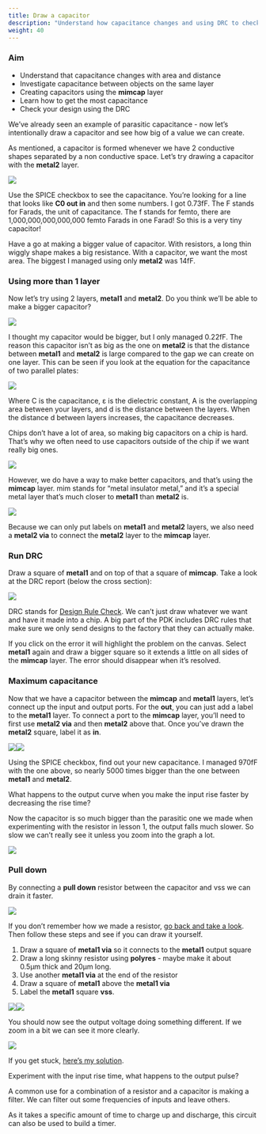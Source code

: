 ```yaml
---
title: Draw a capacitor
description: "Understand how capacitance changes and using DRC to check your design"
weight: 40
---
```


### Aim

*   Understand that capacitance changes with area and distance
*   Investigate capacitance between objects on the same layer
*   Creating capacitors using the **mimcap** layer
*   Learn how to get the most capacitance
*   Check your design using the DRC

We’ve already seen an example of parasitic capacitance - now let’s intentionally draw a capacitor and see how big of a value we can create.

As mentioned, a capacitor is formed whenever we have 2 conductive shapes separated by a non conductive space. Let’s try drawing a capacitor with the **metal2** layer.

![](/images/siliwiz/image8.png)

Use the SPICE checkbox to see the capacitance. You’re looking for a line that looks like **C0 out in** and then some numbers. I got 0.73fF. The F stands for Farads, the unit of capacitance. The f stands for femto, there are 1,000,000,000,000,000 femto Farads in one Farad! So this is a very tiny capacitor!

Have a go at making a bigger value of capacitor. With resistors, a long thin wiggly shape makes a big resistance. With a capacitor, we want the most area. The biggest I managed using only **metal2** was 14fF.

### Using more than 1 layer

Now let’s try using 2 layers, **metal1** and **metal2**. Do you think we’ll be able to make a bigger capacitor?

![](/images/siliwiz/image15.png)

I thought my capacitor would be bigger, but I only managed 0.22fF. The reason this capacitor isn’t as big as the one on **metal2** is that the distance between **metal1** and **metal2** is large compared to the gap we can create on one layer. This can be seen if you look at the equation for the capacitance of two parallel plates:

![](/images/siliwiz/image1.png)

Where C is the capacitance, ε is the dielectric constant, A is the overlapping area between your layers, and d is the distance between the layers. When the distance d between layers increases, the capacitance decreases.

Chips don’t have a lot of area, so making big capacitors on a chip is hard. That’s why we often need to use capacitors outside of the chip if we want really big ones.

![](/images/siliwiz/image44.png)

However, we do have a way to make better capacitors, and that’s using the **mimcap** layer. mim stands for “metal insulator metal,” and it’s a special metal layer that’s much closer to **metal1** than **metal2** is.

![](/images/siliwiz/image26.png)

Because we can only put labels on **metal1** and **metal2** layers, we also need a **metal2 via** to connect the **metal2** layer to the **mimcap** layer.

### Run DRC

Draw a square of **metal1** and on top of that a square of **mimcap**. Take a look at the DRC report (below the cross section):

![](/images/siliwiz/image64.png)

DRC stands for [Design Rule Check](https://www.zerotoasiccourse.com/terminology/drc/). We can’t just draw whatever we want and have it made into a chip. A big part of the PDK includes DRC rules that make sure we only send designs to the factory that they can actually make.

If you click on the error it will highlight the problem on the canvas. Select **metal1** again and draw a bigger square so it extends a little on all sides of the **mimcap** layer. The error should disappear when it’s resolved.

### Maximum capacitance

Now that we have a capacitor between the **mimcap** and **metal1** layers, let’s connect up the input and output ports. For the **out**, you can just add a label to the **metal1** layer. To connect a port to the **mimcap** layer, you’ll need to first use **metal2 via** and then **metal2** above that. Once you’ve drawn the **metal2** square, label it as **in**.

![](/images/siliwiz/image6.png)![](/images/siliwiz/image45.png)

Using the SPICE checkbox, find out your new capacitance. I managed 970fF with the one above, so nearly 5000 times bigger than the one between **metal1** and **metal2**.

What happens to the output curve when you make the input rise faster by decreasing the rise time?

Now the capacitor is so much bigger than the parasitic one we made when experimenting with the resistor in lesson 1, the output falls much slower. So slow we can’t really see it unless you zoom into the graph a lot.

![](/images/siliwiz/image39.png)

### Pull down

By connecting a **pull down** resistor between the capacitor and vss we can drain it faster.

![](/images/siliwiz/image21.png)

If you don’t remember how we made a resistor, [go back and take a look](/siliwiz/resistors/#connect-it-up). Then follow these steps and see if you can draw it yourself.

1.  Draw a square of **metal1 via** so it connects to the **metal1** output square
2.  Draw a long skinny resistor using **polyres** - maybe make it about 0.5μm thick and 20μm long.
3.  Use another **metal1 via** at the end of the resistor
4.  Draw a square of **metal1** above the **metal1 via**
5.  Label the **metal1** square **vss**.

![](/images/siliwiz/image38.png)![](/images/siliwiz/image27.png)

You should now see the output voltage doing something different. If we zoom in a bit we can see it more clearly.

![](/images/siliwiz/image37.png)

If you get stuck, [here’s my solution](https://app.siliwiz.com/?preset=mimcap).

Experiment with the input rise time, what happens to the output pulse?

A common use for a combination of a resistor and a capacitor is making a filter. We can filter out some frequencies of inputs and leave others.

As it takes a specific amount of time to charge up and discharge, this circuit can also be used to build a timer.
